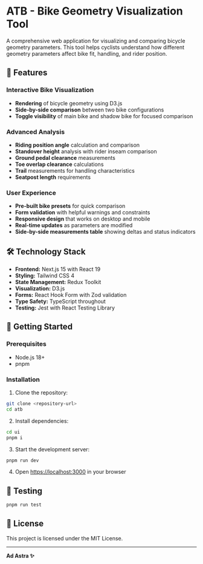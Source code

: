 # ATB - Bike Geometry Visualization Tool

A comprehensive web application for visualizing and comparing bicycle geometry parameters. This tool helps cyclists understand how different geometry parameters affect bike fit, handling, and rider position.

## 🚴 Features

### Interactive Bike Visualization
- **Rendering** of bicycle geometry using D3.js
- **Side-by-side comparison** between two bike configurations
- **Toggle visibility** of main bike and shadow bike for focused comparison

### Advanced Analysis
- **Riding position angle** calculation and comparison
- **Standover height** analysis with rider inseam comparison
- **Ground pedal clearance** measurements
- **Toe overlap clearance** calculations
- **Trail** measurements for handling characteristics
- **Seatpost length** requirements

### User Experience
- **Pre-built bike presets** for quick comparison
- **Form validation** with helpful warnings and constraints
- **Responsive design** that works on desktop and mobile
- **Real-time updates** as parameters are modified
- **Side-by-side measurements table** showing deltas and status indicators

## 🛠️ Technology Stack

- **Frontend:** Next.js 15 with React 19
- **Styling:** Tailwind CSS 4
- **State Management:** Redux Toolkit
- **Visualization:** D3.js 
- **Forms:** React Hook Form with Zod validation
- **Type Safety:** TypeScript throughout
- **Testing:** Jest with React Testing Library

## 🚀 Getting Started

### Prerequisites
- Node.js 18+ 
- pnpm

### Installation

1. Clone the repository:
```bash
git clone <repository-url>
cd atb
```

2. Install dependencies:
```bash
cd ui
pnpm i
```

3. Start the development server:
```bash
pnpm run dev
```

4. Open [https://localhost:3000](https://localhost:3000) in your browser

## 🧪 Testing

```bash
pnpm run test
```

## 📄 License

This project is licensed under the MIT License.

---

**Ad Astra ✨**

